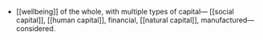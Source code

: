 - [[wellbeing]] of the whole, with multiple types of capital— [[social capital]], [[human capital]], financial, [[natural capital]], manufactured—considered.